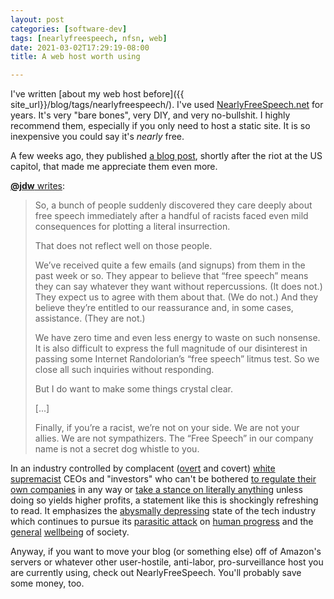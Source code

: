 ```yaml
---
layout: post
categories: [software-dev]
tags: [nearlyfreespeech, nfsn, web]
date: 2021-03-02T17:29:19-08:00
title: A web host worth using

---
```


I've written [about my web host before]({{ site_url}}/blog/tags/nearlyfreespeech/). I've used [NearlyFreeSpeech.net](https://www.nearlyfreespeech.net) for years. It's very "bare bones", very DIY, and very no-bullshit. I highly recommend them, especially if you only need to host a static site. It is so inexpensive you could say it's _nearly_ free. 

<!--excerpt-->

A few weeks ago, they published [a blog post](https://blog.nearlyfreespeech.net/2021/01/19/free-speech-in-2021/), shortly after the riot at the US capitol, that made me appreciate them even more.

[**@jdw** writes](https://blog.nearlyfreespeech.net/2021/01/19/free-speech-in-2021/):

> So, a bunch of people suddenly discovered they care deeply about free speech immediately after a handful of racists faced even mild consequences for plotting a literal insurrection.
>
> That does not reflect well on those people.
>
> We’ve received quite a few emails (and signups) from them in the past week or so. They appear to believe that “free speech” means they can say whatever they want without repercussions. (It does not.) They expect us to agree with them about that. (We do not.) And they believe they’re entitled to our reassurance and, in some cases, assistance. (They are not.)
>
> We have zero time and even less energy to waste on such nonsense. It is also difficult to express the full magnitude of our disinterest in passing some Internet Randolorian’s “free speech” litmus test. So we close all such inquiries without responding.
>
> But I do want to make some things crystal clear.
>
> [...]
>
> Finally, if you’re a racist, we’re not on your side. We are not your allies. We are not sympathizers. The “Free Speech” in our company name is not a secret dog whistle to you.

In an industry controlled by complacent ([overt](https://www.buzzfeednews.com/article/rosiegray/peter-thiel-donald-trump-white-nationalist-support) and covert) [white supremacist](https://news.techworkerscoalition.org/2020/10/16/issue-12/) CEOs and "investors" who can't be bothered [to regulate their own companies](https://www.bbc.com/news/technology-56168844) in any way or [take a stance on literally anything](https://www.bbc.com/news/technology-44883743) unless doing so yields higher profits, a statement like this is shockingly refreshing to read. It emphasizes the [abysmally depressing](https://slate.com/news-and-politics/2021/02/amazon-ftc-pay-flex-drivers-stolen-tips.html) state of the tech industry which continues to pursue its [parasitic attack](https://news.techworkerscoalition.org/2020/10/30/issue-13/) on [human progress](https://mjtsai.com/blog/2020/10/09/apple-forces-telegram-to-close-channels-run-by-belarus-protestors/) and the [general](https://ffwd.medium.com/all-of-youtube-not-just-the-algorithm-is-a-far-right-propaganda-machine-29b07b12430) [wellbeing](https://www.theguardian.com/technology/2020/feb/05/amazon-workers-protest-unsafe-grueling-conditions-warehouse) of society.

Anyway, if you want to move your blog (or something else) off of Amazon's servers or whatever other user-hostile, anti-labor, pro-surveillance host you are currently using, check out NearlyFreeSpeech. You'll probably save some money, too.
